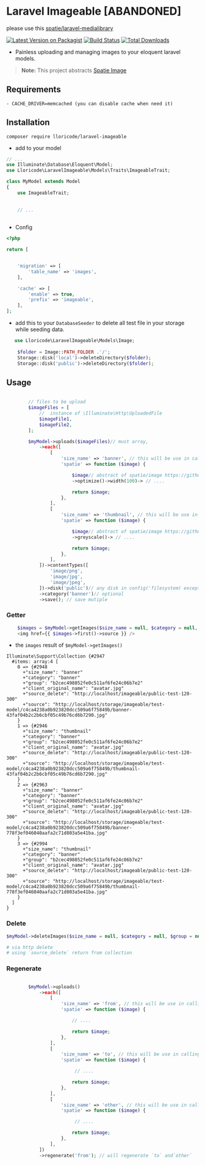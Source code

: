 # Laravel Imageable [ABANDONED]
please use this [spatie/laravel-medialibrary](https://github.com/spatie/laravel-medialibrary)

[![Latest Version on Packagist](https://img.shields.io/packagist/v/lloricode/laravel-imageable.svg)](https://packagist.org/packages/lloricode/laravel-imageable) [![Build Status](https://travis-ci.org/lloricode/laravel-imageable.svg?branch=develop)](https://travis-ci.org/lloricode/laravel-imageable) [![Total Downloads](https://img.shields.io/packagist/dt/lloricode/laravel-imageable.svg)](https://packagist.org/packages/lloricode/laravel-imageable)


- Painless uploading and managing images to your eloquent laravel models.
> **Note:** This project abstracts [Spatie Image](https://github.com/spatie/image)



## Requirements
    - CACHE_DRIVER=memcached (you can disable cache when need it)


## Installation

```
composer require lloricode/laravel-imageable
```
- add to your model
```php
// ...
use Illuminate\Database\Eloquent\Model;
use Lloricode\LaravelImageable\Models\Traits\ImageableTrait;

class MyModel extends Model
{
    use ImageableTrait;
    
    
    // ...
    

```
- Config
```php
<?php

return [


    'migration' => [
        'table_name' => 'images',
    ],

    'cache' => [
        'enable' => true,
        'prefix' => 'imageable',
    ],
];
```
- add this to your `DatabaseSeeder` to delete all test file in your storage while seeding data.
```php
   use Lloricode\LaravelImageable\Models\Image;
        
    $folder = Image::PATH_FOLDER .'/';
    Storage::disk('local')->deleteDirectory($folder);
    Storage::disk('public')->deleteDirectory($folder);
```
## Usage
```php

        // files to be upload 
        $imageFiles = [
            //  instance of \Illuminate\Http\UploadedFile
            $imageFile1,
            $imageFile2,
        ];

        $myModel->uploads($imageFiles)// must array, 
            ->each([
                [
                    'size_name' => 'banner', // this will be use in calling image
                    'spatie' => function ($image) {

                        $image// abstract of spatie/image https://github.com/spatie/image
                        ->optimize()->width(100)-> // ....

                        return $image;
                    },
                ],
                [
                    'size_name' => 'thumbnail', // this will be use in calling image
                    'spatie' => function ($image) {

                        $image// abstract of spatie/image https://github.com/spatie/image
                        ->greyscale()-> // ....

                        return $image;
                    },
                ],
            ])->contentTypes([
                'image/png',
                'image/jpg',
                'image/jpeg',
            ])->disk('public')// any disk in config('filesystem) except cloud
            ->category('banner')// optional
            ->save(); // save mutiple 
```

### Getter
```php
    $images = $myModel->getImages($size_name = null, $category = null, $group = null); // a size_name use when uploading,
    <img href={{ $images->first()->source }} />
```
- the `images` result of `$myModel->getImages()`
```
Illuminate\Support\Collection {#2947
  #items: array:4 [
    0 => {#2948
      +"size_name": "banner"
      +"category": "banner"
      +"group": "b2cec498052fe0c511af6fe24c06b7e2"
      +"client_original_name": "avatar.jpg"
      +"source_delete": "http://localhost/imageable/public-test-120-300"
      +"source": "http://localhost/storage/imageable/test-model/c4ca4238a0b923820dcc509a6f75849b/banner-43faf04b2c2b6cbf05c49b76cd6b7290.jpg"
    }
    1 => {#2946
      +"size_name": "thumbnail"
      +"category": "banner"
      +"group": "b2cec498052fe0c511af6fe24c06b7e2"
      +"client_original_name": "avatar.jpg"
      +"source_delete": "http://localhost/imageable/public-test-120-300"
      +"source": "http://localhost/storage/imageable/test-model/c4ca4238a0b923820dcc509a6f75849b/thumbnail-43faf04b2c2b6cbf05c49b76cd6b7290.jpg"
    }
    2 => {#2963
      +"size_name": "banner"
      +"category": "banner"
      +"group": "b2cec498052fe0c511af6fe24c06b7e2"
      +"client_original_name": "avatar.jpg"
      +"source_delete": "http://localhost/imageable/public-test-120-300"
      +"source": "http://localhost/storage/imageable/test-model/c4ca4238a0b923820dcc509a6f75849b/banner-778f3ef046040aafa2c71d803a5e41ba.jpg"
    }
    3 => {#2994
      +"size_name": "thumbnail"
      +"category": "banner"
      +"group": "b2cec498052fe0c511af6fe24c06b7e2"
      +"client_original_name": "avatar.jpg"
      +"source_delete": "http://localhost/imageable/public-test-120-300"
      +"source": "http://localhost/storage/imageable/test-model/c4ca4238a0b923820dcc509a6f75849b/thumbnail-778f3ef046040aafa2c71d803a5e41ba.jpg"
    }
  ]
}
```
### Delete
```php
$myModel->deleteImages($size_name = null, $category = null, $group = null);

# via http delete
# using `source_delete` return from collection
```
### Regenerate
```php

        $myModel->uploads()
            ->each([
                [
                    'size_name' => 'from', // this will be use in calling image
                    'spatie' => function ($image) {

                        // ....

                        return $image;
                    },
                ],
                [
                    'size_name' => 'to', // this will be use in calling image
                    'spatie' => function ($image) {

                         // ....

                        return $image;
                    },
                ],
                [
                    'size_name' => 'other', // this will be use in calling image
                    'spatie' => function ($image) {

                         // ....

                        return $image;
                    },
                ],
            ])
            ->regenerate('from'); // will regenerate `to` and`other`
```
